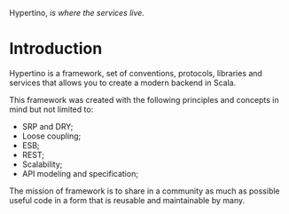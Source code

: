 Hypertino,
*is where the services live.*

Introduction
============

Hypertino is a framework, set of conventions, protocols, libraries and services that allows you to create a modern backend in Scala.

This framework was created with the following principles and concepts in mind but not limited to:

- SRP and DRY;
- Loose coupling;
- ESB;
- REST;
- Scalability;
- API modeling and specification;

The mission of framework is to share in a community as much as possible useful code in a form that is reusable and maintainable by many.
